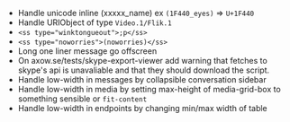 - Handle unicode inline (xxxxx_name) ex `(1F440_eyes)` => `U+1F440`
- Handle URIObject of type `Video.1/Flik.1`
- `<ss type="winktongueout">;p</ss>`
- `<ss type="noworries">(noworries)</ss>`
- Long one liner message go offscreen
- On axow.se/tests/skype-export-viewer add warning that fetches to skype's api is unavaliable and that they should download the script.
- Handle low-width in messages by collapsible conversation sidebar
- Handle low-width in media by setting max-height of media-grid-box to something sensible or `fit-content`
- Handle low-width in endpoints by changing min/max width of table